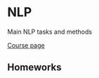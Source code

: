 # NLP

Main NLP tasks and methods

[Course page](http://www.machinelearning.ru/wiki/index.php?title=%D0%9C%D0%B0%D1%82%D0%B5%D0%BC%D0%B0%D1%82%D0%B8%D1%87%D0%B5%D1%81%D0%BA%D0%B8%D0%B5_%D0%BC%D0%B5%D1%82%D0%BE%D0%B4%D1%8B_%D0%B0%D0%BD%D0%B0%D0%BB%D0%B8%D0%B7%D0%B0_%D1%82%D0%B5%D0%BA%D1%81%D1%82%D0%BE%D0%B2_%28%D0%9C%D0%A4%D0%A2%D0%98%29_/_2021)

## Homeworks

